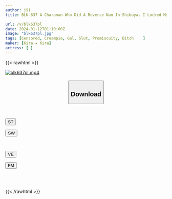 ```yaml
---
author: j91
title: BLK-637 A Charaman Who Did A Reverse Nan In Shibuya. I Locked Myself In A Love Hotel All Day With A Gal Older Sister Who Is The Opposite Of Me, Raped Her And Creampied Her Over And Over Again.

url: /v/blk637pl
date: 2024-01-12T01:10:00Z
image: "blk637pl.jpg"
tags: [Censored, Creampie, Gal, Slut, Promiscuity, Bitch	]
maker: [Kira ★ Kira]
actress: [ ]
---
```



{{< rawhtml >}}

<div class="video" data-videoid="Pq7MY2YxXxU07m1">
    <a href="javascript:;">
        <img src="/v/blk637pl/blk637pl.jpg" width="WIDTH" height="HEIGHT" alt="blk637pl.mp4" loading="lazy">
    </a>
</div>

<script type="text/javascript" src="https://j91.asia/asset/on-demand-st.js"></script>

<br>
  <link rel="stylesheet" href="https://j91.asia/asset/bs5.css">
  
  <center>
  <button class="btn btn-primary" type="button" data-bs-toggle="collapse" data-bs-target=".multi-collapse" aria-expanded="false" aria-controls="multiCollapseExample1 multiCollapseExample2"><h2>Download</h2></button></center>
</p>
<div class="row">
  <div class="col">
    <div class="collapse multi-collapse" id="multiCollapseExample1">
      <div class="card card-body">
	      	      <br>
<div class="buttons">  
<p><a href="https://streamtape.to/v/Pq7MY2YxXxU07m1" target="_blank"><button class="btn-hover color-3"><i class="fa fa-download"></i> ST</button></a></p>
<p><a href="https://flaswish.com/h8hcdssmsy64" target="_blank"><button class="btn-hover color-2"><i class="fa fa-download"></i> SW</button></a></p></div>
    </div>
  </div>
</div>
  <div class="col">
    <div class="collapse multi-collapse" id="multiCollapseExample2">
      <div class="card card-body">
	      <br>
<div class="buttons">
<p><a href="javascript:;" target="_blank"><button class="btn-hover color-9"><i class="fa fa-download"></i> VE</button></a></p>
<p><a href="javascript:;" target="_blank"><button class="btn-hover color-8"><i class="fa fa-download"></i> FM</button></a></p></div>
<br><br>
      </div>
    </div>
  </div>
</div>

{{< /rawhtml >}}